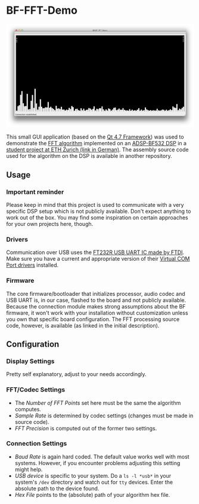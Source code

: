 BF-FFT-Demo
===========

![spectrograph screenshot](https://github.com/accuminium/BF-FFT-Demo/raw/master/img/screen-spectrograph.png)

This small GUI application (based on the [Qt 4.7 Framework](http://qt-project.org)) was used to demonstrate the [FFT algorithm](http://en.wikipedia.org/wiki/Fft) implemented on an [ADSP-BF532 DSP](http://en.wikipedia.org/wiki/Blackfin) in a [student project at ETH Zurich (link in German)](http://www.isi.ee.ethz.ch/teaching/pps/prac_dsp).
The assembly source code used for the algorithm on the DSP is available in another repository.


## Usage
### Important reminder
Please keep in mind that this project is used to communicate with a very specific DSP setup which is not publicly available. Don't expect anything to work out of the box. You may find some inspiration on certain approaches for your own projects here, though.
### Drivers
Communication over USB uses the [FT232R USB UART IC made by FTDI](http://www.ftdichip.com/Products/ICs/FT232R.htm). Make sure you have a current and appropriate version of their [Virtual COM Port drivers](http://www.ftdichip.com/Drivers/VCP.htm) installed.
### Firmware
The core firmware/bootloader that initializes processor, audio codec and USB UART is, in our case, flashed to the board and not publicly available.
Because the connection module makes strong assumptions about the BF firmware, it won't work with your installation without customization unless you own that specific board configuration.
The FFT processing source code, however, is available (as linked in the initial description).


## Configuration

### Display Settings
Pretty self explanatory, adjust to your needs accordingly.

### FFT/Codec Settings
* The *Number of FFT Points* set here must be the same the algorithm computes.
* *Sample Rate* is determined by codec settings (changes must be made in source code).
* *FFT Precision* is computed out of the former two settings.

### Connection Settings
* *Baud Rate* is again hard coded. The default value works well with most systems. However, if you encounter problems adjusting this setting might help.
* *USB device* is specific to your system. Do a `ls -l *usb*` in your system's `/dev` directory and watch out for `tty` devices. Enter the absolute path to the device found.
* *Hex File* points to the (absolute) path of your algorithm hex file.
